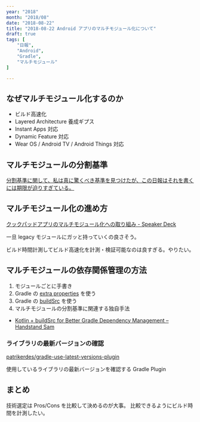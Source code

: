 ```yaml
---
year: "2018"
month: "2018/08"
date: "2018-08-22"
title: "2018-08-22 Android アプリのマルチモジュール化について"
draft: true
tags: [
    "日報",
    "Android",
    "Gradle",
    "マルチモジュール"
]

---
```


## なぜマルチモジュール化するのか

- ビルド高速化
- Layered Architecture 養成ギプス
- Instant Apps 対応
- Dynamic Feature 対応
- Wear OS / Android TV / Android Things 対応

## マルチモジュールの分割基準

[分割基準に関して、私は真に驚くべき基準を見つけたが、この日報はそれを書くには期限が迫りすぎている。](https://ja.wikipedia.org/wiki/%E3%83%95%E3%82%A7%E3%83%AB%E3%83%9E%E3%83%BC%E3%81%AE%E6%9C%80%E7%B5%82%E5%AE%9A%E7%90%86#%E6%A6%82%E7%95%A5)

## マルチモジュール化の進め方

[クックパッドアプリのマルチモジュール化への取り組み \- Speaker Deck](https://speakerdeck.com/nein37/kutukupatudoapurifalsemarutimoziyuruhua-hefalsequ-rizu-mi)

一旦 legacy モジュールにガッと持っていくの良さそう。

ビルド時間計測してビルド高速化を計測・検証可能なのは良すぎる。やりたい。

## マルチモジュールの依存関係管理の方法

1. モジュールごとに手書き
2. Gradle の [extra properties](https://developer.android.com/studio/build/gradle-tips#configure-project-wide-properties) を使う
3. Gradle の [buildSrc](https://docs.gradle.org/current/userguide/organizing_gradle_projects.html#sec:build_sources) を使う
4. マルチモジュールの分割基準に関連する独自手法

- [Kotlin \+ buildSrc for Better Gradle Dependency Management – Handstand Sam](https://handstandsam.com/2018/02/11/kotlin-buildsrc-for-better-gradle-dependency-management/)

### ライブラリの最新バージョンの確認

[patrikerdes/gradle\-use\-latest\-versions\-plugin](https://github.com/patrikerdes/gradle-use-latest-versions-plugin)

使用しているライブラリの最新バージョンを確認する Gradle Plugin

## まとめ

技術選定は Pros/Cons を比較して決めるのが大事。
比較できるようにビルド時間を計測したい。
